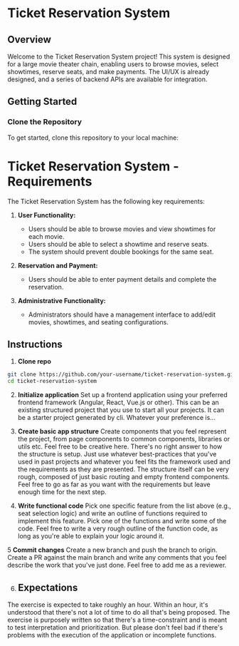 # Ticket Reservation System

## Overview

Welcome to the Ticket Reservation System project! This system is designed for a large movie theater chain, enabling users to browse movies, select showtimes, reserve seats, and make payments. The UI/UX is already designed, and a series of backend APIs are available for integration.

## Getting Started

### Clone the Repository

To get started, clone this repository to your local machine:


# Ticket Reservation System - Requirements

The Ticket Reservation System has the following key requirements:

1. **User Functionality:**
   - Users should be able to browse movies and view showtimes for each movie.
   - Users should be able to select a showtime and reserve seats.
   - The system should prevent double bookings for the same seat.

2. **Reservation and Payment:**
   - Users should be able to enter payment details and complete the reservation.

3. **Administrative Functionality:**
   - Administrators should have a management interface to add/edit movies, showtimes, and seating configurations.

## Instructions

1. **Clone repo**
```bash
git clone https://github.com/your-username/ticket-reservation-system.git
cd ticket-reservation-system
```

2. **Initialize application**
Set up a frontend application using your preferred frontend framework (Angular, React, Vue.js or other). This can be an existing structured project that you use to start all your projects. It can be a starter project generated by cli.  Whatever your preference is... 

3. **Create basic app structure**
Create components that you feel represent the project, from page components to common components, libraries or utils etc.  Feel free to be creative here.  There's no right answer to how the structure is setup. Just use whatever best-practices that you've used in past projects and whatever you feel fits the framework used and the requirements as they are presented. The structure itself can be very rough, composed of just basic routing and empty frontend components.   Feel free to go as far as you want with the requirements but leave enough time for the next step.  

4. **Write functional code**
Pick one specific feature from the list above (e.g., seat selection logic) and write an outline of functions required to implement this feature. Pick one of the functions and write some of the code.  Feel free to write a very rough outline of the function code, as long as you're able to explain your logic around it. 

5 **Commit changes**
Create a new branch and push the branch to origin.   Create a PR against the main branch and write any comments that you feel describe the work that you've just done.
Feel free to add me as a reviewer. 


6. ## Expectations
The exercise is expected to take roughly an hour.   Within an hour, it's understood that there's not a lot of time to do all that's being proposed. The exercise is purposely written so that there's a time-constraint and is meant to test interpretation and prioritization.   But please don't feel bad if there's problems with the execution of the application or incomplete functions. 